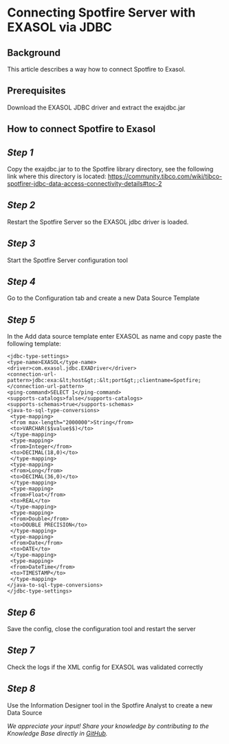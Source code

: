 # Connecting Spotfire Server with EXASOL via JDBC 
## Background

This article describes a way how to connect Spotfire to Exasol.

## Prerequisites

Download the EXASOL JDBC driver and extract the exajdbc.jar 

## How to connect Spotfire to Exasol

## *Step 1*

Copy the exajdbc.jar to to the Spotfire library directory, see the following link where this directory is located: <https://community.tibco.com/wiki/tibco-spotfirer-jdbc-data-access-connectivity-details#toc-2>

## *Step 2*

Restart the Spotfire Server so the EXASOL jdbc driver is loaded.

## *Step 3*

Start the Spotfire Server configuration tool

## *Step 4*

Go to the Configuration tab and create a new Data Source Template

## *Step 5*

In the Add data source template enter EXASOL as name and copy paste the following template:


```"code-java"
<jdbc-type-settings>
<type-name>EXASOL</type-name>
<driver>com.exasol.jdbc.EXADriver</driver>
<connection-url-pattern>jdbc:exa:&lt;host&gt;:&lt;port&gt;;clientname=Spotfire;</connection-url-pattern>
<ping-command>SELECT 1</ping-command>
<supports-catalogs>false</supports-catalogs>
<supports-schemas>true</supports-schemas>
<java-to-sql-type-conversions>
 <type-mapping>
 <from max-length="2000000">String</from>
 <to>VARCHAR($$value$$)</to>
 </type-mapping>
 <type-mapping>
 <from>Integer</from>
 <to>DECIMAL(18,0)</to>
 </type-mapping>
 <type-mapping>
 <from>Long</from>
 <to>DECIMAL(36,0)</to>
 </type-mapping>
 <type-mapping>
 <from>Float</from>
 <to>REAL</to>
 </type-mapping>
 <type-mapping>
 <from>Double</from>
 <to>DOUBLE PRECISION</to>
 </type-mapping>
 <type-mapping>
 <from>Date</from>
 <to>DATE</to>
 </type-mapping>
 <type-mapping>
 <from>DateTime</from>
 <to>TIMESTAMP</to>
 </type-mapping>
</java-to-sql-type-conversions>
</jdbc-type-settings>
```
## *Step 6*

Save the config, close the configuration tool and restart the server

## *Step 7*

Check the logs if the XML config for EXASOL was validated correctly

## *Step 8*

Use the Information Designer tool in the Spotfire Analyst to create a new Data Source

*We appreciate your input! Share your knowledge by contributing to the Knowledge Base directly in [GitHub](https://github.com/exasol/public-knowledgebase).* 